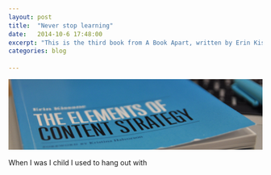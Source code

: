 ```yaml
---
layout: post
title:  "Never stop learning"
date:   2014-10-6 17:48:00
excerpt: "This is the third book from A Book Apart, written by Erin Kissane and to briefly summarize it's a handbook about everything that needs to"
categories: blog

---
```


<p><img class="full-width-image" src="/images/the_elements_of_content_design_review.jpg" /></p>

When I was I child I used to hang out with 